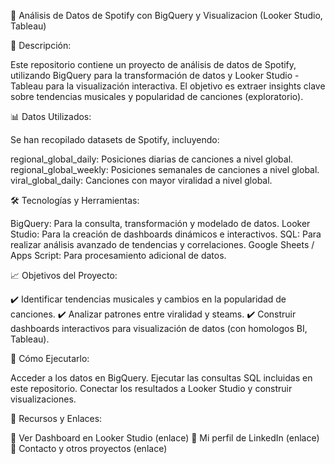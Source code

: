 🎵 Análisis de Datos de Spotify con BigQuery y Visualizacion (Looker Studio, Tableau)

📌 Descripción:

Este repositorio contiene un proyecto de análisis de datos de Spotify, utilizando BigQuery para la transformación de datos y Looker Studio - Tableau para la visualización interactiva. El objetivo es extraer insights clave sobre tendencias musicales y popularidad de canciones (exploratorio).

📊 Datos Utilizados:

Se han recopilado datasets de Spotify, incluyendo:

regional_global_daily: Posiciones diarias de canciones a nivel global.
regional_global_weekly: Posiciones semanales de canciones a nivel global.
viral_global_daily: Canciones con mayor viralidad a nivel global.

🛠️ Tecnologías y Herramientas:

BigQuery: Para la consulta, transformación y modelado de datos.
Looker Studio: Para la creación de dashboards dinámicos e interactivos.
SQL: Para realizar análisis avanzado de tendencias y correlaciones.
Google Sheets / Apps Script: Para procesamiento adicional de datos.

📈 Objetivos del Proyecto:

✔️ Identificar tendencias musicales y cambios en la popularidad de canciones.
✔️ Analizar patrones entre viralidad y steams.
✔️ Construir dashboards interactivos para visualización de datos (con homologos BI, Tableau).

🚀 Cómo Ejecutarlo:

Acceder a los datos en BigQuery.
Ejecutar las consultas SQL incluidas en este repositorio.
Conectar los resultados a Looker Studio y construir visualizaciones.

🔗 Recursos y Enlaces:

📌 Ver Dashboard en Looker Studio (enlace)
📌 Mi perfil de LinkedIn (enlace)
📌 Contacto y otros proyectos (enlace)

